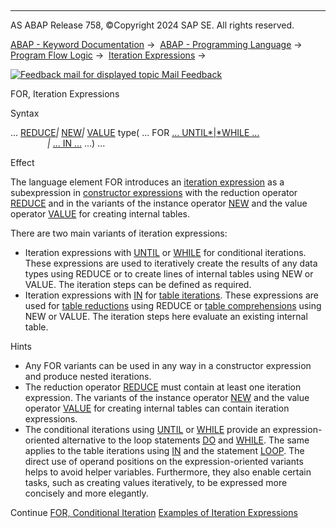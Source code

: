   

* * *

AS ABAP Release 758, ©Copyright 2024 SAP SE. All rights reserved.

[ABAP - Keyword Documentation](https://help.sap.com/doc/abapdocu_latest_index_htm/latest/en-US/abenabap.htm) →  [ABAP - Programming Language](https://help.sap.com/doc/abapdocu_latest_index_htm/latest/en-US/abenabap_reference.htm) →  [Program Flow Logic](https://help.sap.com/doc/abapdocu_latest_index_htm/latest/en-US/abenabap_flow_logic.htm) →  [Iteration Expressions](https://help.sap.com/doc/abapdocu_latest_index_htm/latest/en-US/abeniteration_expressions.htm) → 

 [![](Mail.gif?object=Mail.gif "Feedback mail for displayed topic") Mail Feedback](mailto:f1_help@sap.com?subject=Feedback%20on%20ABAP%20Documentation&body=Document:%20FOR%2C%20Iteration%20Expressions%2C%20ABENFOR%2C%20758%0D%0A%0D%0AError:%0D%0A%0D%0A%0D%0A%0D%0ASuggestion%20for%20improvement:)

FOR, Iteration Expressions

Syntax

... [REDUCE](https://help.sap.com/doc/abapdocu_latest_index_htm/latest/en-US/abenconstructor_expression_reduce.htm)*|* [NEW](https://help.sap.com/doc/abapdocu_latest_index_htm/latest/en-US/abennew_constructor_params_itab.htm)*|* [VALUE](https://help.sap.com/doc/abapdocu_latest_index_htm/latest/en-US/abenvalue_constructor_params_itab.htm) type( ... FOR [... UNTIL*|*WHILE ...](https://help.sap.com/doc/abapdocu_latest_index_htm/latest/en-US/abenfor_conditional.htm)
                                 *|* [... IN ...](https://help.sap.com/doc/abapdocu_latest_index_htm/latest/en-US/abenfor_itab.htm) ...) ...

Effect

The language element FOR introduces an [iteration expression](https://help.sap.com/doc/abapdocu_latest_index_htm/latest/en-US/abeniteration_expression_glosry.htm "Glossary Entry") as a subexpression in [constructor expressions](https://help.sap.com/doc/abapdocu_latest_index_htm/latest/en-US/abenconstructor_expression_glosry.htm "Glossary Entry") with the reduction operator [REDUCE](https://help.sap.com/doc/abapdocu_latest_index_htm/latest/en-US/abenconstructor_expression_reduce.htm) and in the variants of the instance operator [NEW](https://help.sap.com/doc/abapdocu_latest_index_htm/latest/en-US/abennew_constructor_params_itab.htm) and the value operator [VALUE](https://help.sap.com/doc/abapdocu_latest_index_htm/latest/en-US/abenvalue_constructor_params_itab.htm) for creating internal tables.

There are two main variants of iteration expressions:

-   Iteration expressions with [UNTIL](https://help.sap.com/doc/abapdocu_latest_index_htm/latest/en-US/abenfor_conditional.htm) or [WHILE](https://help.sap.com/doc/abapdocu_latest_index_htm/latest/en-US/abenfor_conditional.htm) for conditional iterations. These expressions are used to iteratively create the results of any data types using REDUCE or to create lines of internal tables using NEW or VALUE. The iteration steps can be defined as required.
-   Iteration expressions with [IN](https://help.sap.com/doc/abapdocu_latest_index_htm/latest/en-US/abenfor_itab.htm) for [table iterations](https://help.sap.com/doc/abapdocu_latest_index_htm/latest/en-US/abentable_iteration_glosry.htm "Glossary Entry"). These expressions are used for [table reductions](https://help.sap.com/doc/abapdocu_latest_index_htm/latest/en-US/abentable_reduction_glosry.htm "Glossary Entry") using REDUCE or [table comprehensions](https://help.sap.com/doc/abapdocu_latest_index_htm/latest/en-US/abentable_comprehension_glosry.htm "Glossary Entry") using NEW or VALUE. The iteration steps here evaluate an existing internal table.

Hints

-   Any FOR variants can be used in any way in a constructor expression and produce nested iterations.
-   The reduction operator [REDUCE](https://help.sap.com/doc/abapdocu_latest_index_htm/latest/en-US/abenconstructor_expression_reduce.htm) must contain at least one iteration expression. The variants of the instance operator [NEW](https://help.sap.com/doc/abapdocu_latest_index_htm/latest/en-US/abennew_constructor_params_itab.htm) and the value operator [VALUE](https://help.sap.com/doc/abapdocu_latest_index_htm/latest/en-US/abenvalue_constructor_params_itab.htm) for creating internal tables can contain iteration expressions.
-   The conditional iterations using [UNTIL](https://help.sap.com/doc/abapdocu_latest_index_htm/latest/en-US/abenfor_conditional.htm) or [WHILE](https://help.sap.com/doc/abapdocu_latest_index_htm/latest/en-US/abenfor_conditional.htm) provide an expression-oriented alternative to the loop statements [DO](https://help.sap.com/doc/abapdocu_latest_index_htm/latest/en-US/abapdo.htm) and [WHILE](https://help.sap.com/doc/abapdocu_latest_index_htm/latest/en-US/abapwhile.htm). The same applies to the table iterations using [IN](https://help.sap.com/doc/abapdocu_latest_index_htm/latest/en-US/abenfor_itab.htm) and the statement [LOOP](https://help.sap.com/doc/abapdocu_latest_index_htm/latest/en-US/abaploop_at_itab_variants.htm). The direct use of operand positions on the expression-oriented variants helps to avoid helper variables. Furthermore, they also enable certain tasks, such as creating values iteratively, to be expressed more concisely and more elegantly.

Continue
[FOR, Conditional Iteration](https://help.sap.com/doc/abapdocu_latest_index_htm/latest/en-US/abenfor_conditional.htm)
[Examples of Iteration Expressions](https://help.sap.com/doc/abapdocu_latest_index_htm/latest/en-US/abeniteration_expressions_abexas.htm)